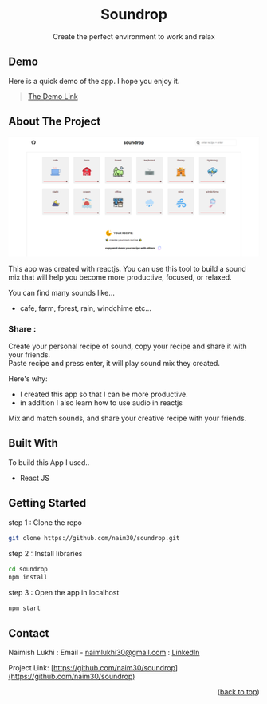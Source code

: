 <div id="top"></div>

<br />
<div align="center">
  <h1 align="center">Soundrop</h1>

  <p align="center">
     Create the perfect environment to work and relax
  </p>
</div>

## Demo

Here is a quick demo of the app. I hope you enjoy it.

> [The Demo Link](https://naim30.github.io/soundrop/)

## About The Project

![Landing page Screenshot](public/homepage.png)

This app was created with reactjs. You can use this tool to build a sound mix that will help you become more productive, focused, or relaxed.
<br>

You can find many sounds like...

- cafe, farm, forest, rain, windchime etc...

### Share :

Create your personal recipe of sound, copy your recipe and share it with your friends.
<br>
Paste recipe and press enter, it will play sound mix they created.

Here's why:

- I created this app so that I can be more productive.
- in addition I also learn how to use audio in reactjs

Mix and match sounds, and share your creative recipe with your friends.

## Built With

To build this App I used..

- React JS

## Getting Started

step 1 : Clone the repo

```sh
git clone https://github.com/naim30/soundrop.git
```

step 2 : Install libraries

```sh
cd soundrop
npm install
```

step 3 : Open the app in localhost

```sh
npm start
```

## Contact

Naimish Lukhi :
Email - naimlukhi30@gmail.com :
[LinkedIn](https://www.linkedin.com/in/naimish-lukhi-a2b14a1b9)

Project Link: [https://github.com/naim30/soundrop](https://github.com/naim30/soundrop)

<p align="right">(<a href="#top">back to top</a>)</p>

